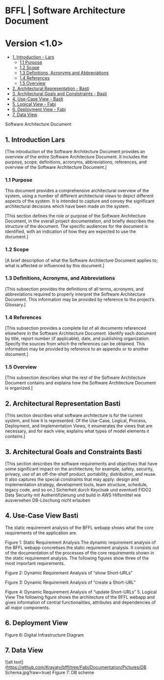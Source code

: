 BFFL | Software Architecture Document
======
Version <1.0>
======

- [1. Introduction - Lars](#1-introduction)
  * [1.1 Purpose](#11-purpose)
  * [1.2 Scope](#12-scope)
  * [1.3 Definitions, Acronyms and Abbreviations](#13-definitions--acronyms-and-abbreviations)
  * [1.4 References](#14-references)
  * [1.5 Overview](#15-overview)
- [2. Architectural Representation - Basti](#2-overall-description)
- [3. Architectural Goals and Conststraints - Basti](#3-specific-requirements)
- [4. Use-Case View - Basti](#4-supporting-information)
- [5. Logical View - Fabi](#5-supporting-information)
- [6. Deployment View - Fabi](#6-supporting-information)
- [7. Data View](#7-supporting-information)

 
Software Architecture Document 
## 1.	Introduction Lars
[The introduction of the Software Architecture Document provides an overview of the entire Software Architecture Document. It includes the purpose, scope, definitions, acronyms, abbreviations, references, and overview of the Software Architecture Document.]
### 1.1	Purpose
This document provides a comprehensive architectural overview of the system, using a number of different architectural views to depict different aspects of the system. It is intended to capture and convey the significant architectural decisions which have been made on the system.

[This section defines the role or purpose of the Software Architecture Document, in the overall project documentation, and briefly describes the structure of the document. The specific audiences for the document is identified, with an indication of how they are expected to use the document.]
### 1.2	Scope
[A brief description of what the Software Architecture Document applies to; what is affected or influenced by this document.]
### 1.3	Definitions, Acronyms, and Abbreviations
[This subsection provides the definitions of all terms, acronyms, and abbreviations required to properly interpret the Software Architecture Document.  This information may be provided by reference to the project’s Glossary.]
### 1.4	References
[This subsection provides a complete list of all documents referenced elsewhere in the Software Architecture Document. Identify each document by title, report number (if applicable), date, and publishing organization. Specify the sources from which the references can be obtained. This information may be provided by reference to an appendix or to another document.]
### 1.5	Overview
[This subsection describes what the rest of the Software Architecture Document contains and explains how the Software Architecture Document is organized.]
## 2.	Architectural Representation Basti

[This section describes what software architecture is for the current system, and how it is represented. Of the Use-Case, Logical, Process, Deployment, and Implementation Views, it enumerates the views that are necessary, and for each view, explains what types of model elements it contains.]
## 3.	Architectural Goals and Constraints Basti
[This section describes the software requirements and objectives that have some significant impact on the architecture; for example, safety, security, privacy, use of an off-the-shelf product, portability, distribution, and reuse. It also captures the special constraints that may apply: design and implementation strategy, development tools, team structure, schedule, legacy code, and so on.]
Sicherheit durch Keycloak und eventuell FIDO2
Data Security mit Authentifizierung und build in AWS Hilfsmittel wie ausversehen DB-Löschung nicht erlauben
## 4.	Use-Case View Basti
The static requirement analysis of the BFFL webapp shows what the core requirements of the application are.
 
Figure 1: Static Requirement Analysis
The dynamic requirement analysis of the BFFL webapp concretises the static requirement analysis. It consists out of the documentation of the processes of the core requirements shown in the static requirement analysis. The following figures show three of the most important requirements.
 
Figure 2: Dynamic Requirement Analysis of “show Short-URLs”

 
Figure 3: Dynamic Requirement Analysis of “create a Short-URL”
 
Figure 4: Dynamic Requirement Analysis of “update Short-URLs”
5.	Logical View
The following figure shows the architecture of the BFFL webapp and gives information of central functionalities, attributes and dependencies of all major components.

## 6.	Deployment View
 
Figure 6: Digital Infrastructure Diagram
## 7.	Data View
 ![alt text](https://github.com/Krayaty/bffl/tree/Fabi/Documentation/Pictures/DB Schema.jpg?raw=true)
Figure 7: DB scheme
